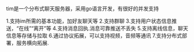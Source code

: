 tim是一个分布式聊天服务器，采用go语言开发，有很好的并发支持

1.支持im所需的基本功能，加好友聊天等
2.支持群聊
3.支持用户状态信息推送，“在线”“离开”等
4.支持消息回执.消息可靠推送不丢失
5.支持离线信息，聊天信息等存储与拉取
6.通过协议拓展，可以支持视频，音频等通讯
7.支持分布式部署，服务横向拓展.
